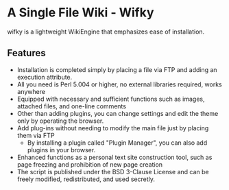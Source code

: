 A Single File Wiki - Wifky
==========================

wifky is a lightweight WikiEngine that emphasizes ease of installation.

Features
---------

- Installation is completed simply by placing a file via FTP and adding an execution attribute.
- All you need is Perl 5.004 or higher, no external libraries required, works anywhere
- Equipped with necessary and sufficient functions such as images, attached files, and one-line comments
- Other than adding plugins, you can change settings and edit the theme only by operating the browser.
- Add plug-ins without needing to modify the main file just by placing them via FTP
    - By installing a plugin called "Plugin Manager", you can also add plugins in your browser.
- Enhanced functions as a personal text site construction tool, such as page freezing and prohibition of new page creation
- The script is published under the BSD 3-Clause License and can be freely modified, redistributed, and used secretly.
